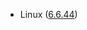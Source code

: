 - Linux ([6.6.44](https://git.kernel.org/pub/scm/linux/kernel/git/stable/linux.git/tag/?h=v6.6.44))
